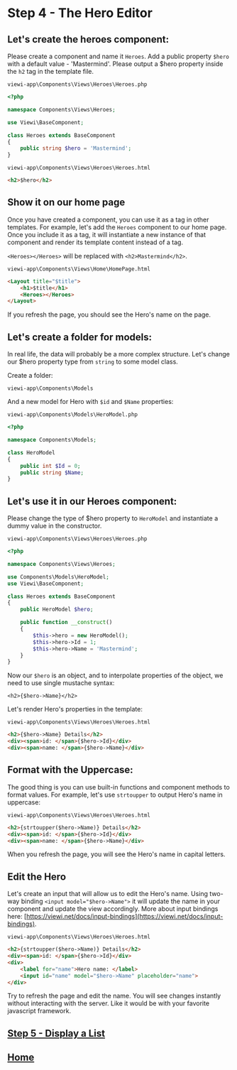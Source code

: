 # Step 4 - The Hero Editor

## Let's create the heroes component:

Please create a component and name it `Heroes`. Add a public property `$hero` with a default value - 'Mastermind'. Please output a $hero property inside the `h2` tag in the template file.

`viewi-app\Components\Views\Heroes\Heroes.php`

```php
<?php

namespace Components\Views\Heroes;

use Viewi\BaseComponent;

class Heroes extends BaseComponent
{
    public string $hero = 'Mastermind';
}
```

`viewi-app\Components\Views\Heroes\Heroes.html`

```html
<h2>$hero</h2>
```

## Show it on our home page

Once you have created a component, you can use it as a tag in other templates. For example, let's add the `Heroes` component to our home page. Once you include it as a tag, it will instantiate a new instance of that component and render its template content instead of a tag.

`<Heroes></Heroes>` will be replaced with `<h2>Mastermind</h2>`.

`viewi-app\Components\Views\Home\HomePage.html`

```html
<Layout title="$title">
    <h1>$title</h1>
    <Heroes></Heroes>
</Layout>
```

If you refresh the page, you should see the Hero's name on the page.

## Let's create a folder for models:

In real life, the data will probably be a more complex structure. Let's change our $hero property type from `string` to some model class.

Create a folder:

`viewi-app\Components\Models`

And a new model for Hero with `$id` and `$Name` properties:

`viewi-app\Components\Models\HeroModel.php`

```php
<?php

namespace Components\Models;

class HeroModel
{
    public int $Id = 0;
    public string $Name;
}
```

## Let's use it in our Heroes component:

Please change the type of $hero property to `HeroModel` and instantiate a dummy value in the constructor.

`viewi-app\Components\Views\Heroes\Heroes.php`

```php
<?php

namespace Components\Views\Heroes;

use Components\Models\HeroModel;
use Viewi\BaseComponent;

class Heroes extends BaseComponent
{
    public HeroModel $hero;

    public function __construct()
    {
        $this->hero = new HeroModel();
        $this->hero->Id = 1;
        $this->hero->Name = 'Mastermind';
    }
}
```

Now our `$hero` is an object, and to interpolate properties of the object, we need to use single mustache syntax:

`<h2>{$hero->Name}</h2>`

Let's render Hero's properties in the template:

`viewi-app\Components\Views\Heroes\Heroes.html`

```html
<h2>{$hero->Name} Details</h2>
<div><span>id: </span>{$hero->Id}</div>
<div><span>name: </span>{$hero->Name}</div>
```

## Format with the Uppercase:

The good thing is you can use built-in functions and component methods to format values. For example, let's use `strtoupper` to output Hero's name in uppercase:

`viewi-app\Components\Views\Heroes\Heroes.html`

```html
<h2>{strtoupper($hero->Name)} Details</h2>
<div><span>id: </span>{$hero->Id}</div>
<div><span>name: </span>{$hero->Name}</div>
```

When you refresh the page, you will see the Hero's name in capital letters.

## Edit the Hero

Let's create an input that will allow us to edit the Hero's name.
Using two-way binding `<input model="$hero->Name">` it will update the name in your component and update the view accordingly.
More about input bindings here: [https://viewi.net/docs/input-bindings](https://viewi.net/docs/input-bindings).

`viewi-app\Components\Views\Heroes\Heroes.html`

```html
<h2>{strtoupper($hero->Name)} Details</h2>
<div><span>id: </span>{$hero->Id}</div>
<div>
    <label for="name">Hero name: </label>
    <input id="name" model="$hero->Name" placeholder="name">
</div>
```

Try to refresh the page and edit the name. You will see changes instantly without interacting with the server. Like it would be with your favorite javascript framework.

## [Step 5 - Display a List](/step-5.md)

## [Home](/README.md#Steps)